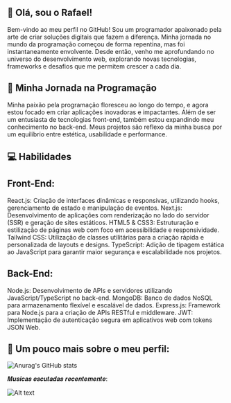 ## 👋 Olá, sou o Rafael!


Bem-vindo ao meu perfil no GitHub! Sou um programador apaixonado pela arte de criar soluções digitais que fazem a diferença. Minha jornada no mundo da programação começou de forma repentina, mas foi instantaneamente envolvente. Desde então, venho me aprofundando no universo do desenvolvimento web, explorando novas tecnologias, frameworks e desafios que me permitem crescer a cada dia.

## 🌱 Minha Jornada na Programação


Minha paixão pela programação floresceu ao longo do tempo, e agora estou focado em criar aplicações inovadoras e impactantes. Além de ser um entusiasta de tecnologias front-end, também estou expandindo meu conhecimento no back-end. Meus projetos são reflexo da minha busca por um equilíbrio entre estética, usabilidade e performance.

## 💻 Habilidades


## Front-End:

React.js: Criação de interfaces dinâmicas e responsivas, utilizando hooks, gerenciamento de estado e manipulação de eventos.
Next.js: Desenvolvimento de aplicações com renderização no lado do servidor (SSR) e geração de sites estáticos.
HTML5 & CSS3: Estruturação e estilização de páginas web com foco em acessibilidade e responsividade.
Tailwind CSS: Utilização de classes utilitárias para a criação rápida e personalizada de layouts e designs.
TypeScript: Adição de tipagem estática ao JavaScript para garantir maior segurança e escalabilidade nos projetos.


## Back-End:

Node.js: Desenvolvimento de APIs e servidores utilizando JavaScript/TypeScript no back-end.
MongoDB: Banco de dados NoSQL para armazenamento flexível e escalável de dados.
Express.js: Framework para Node.js para a criação de APIs RESTful e middleware.
JWT: Implementação de autenticação segura em aplicativos web com tokens JSON Web.


## 🚀  Um pouco mais sobre o meu perfil:
![Anurag's GitHub stats](https://github-readme-stats.vercel.app/api?username=anuraghazra&show_icons=true&theme=synthwave)


𝑴𝒖𝒔𝒊𝒄𝒂𝒔 𝒆𝒔𝒄𝒖𝒕𝒂𝒅𝒂𝒔 𝒓𝒆𝒄𝒆𝒏𝒕𝒆𝒎𝒆𝒏𝒕𝒆:

![Alt text](https://spotify-recently-played-readme.vercel.app/api?user=rafasilva_50)
